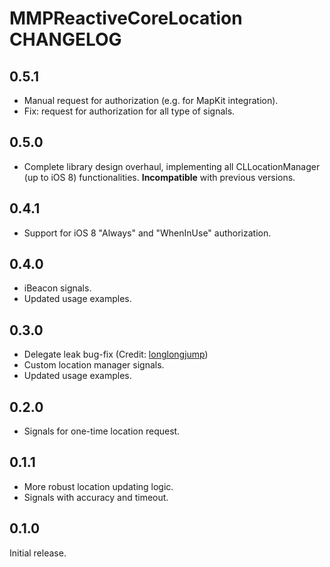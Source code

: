 # MMPReactiveCoreLocation CHANGELOG

## 0.5.1

* Manual request for authorization (e.g. for MapKit integration).
* Fix: request for authorization for all type of signals.

## 0.5.0

* Complete library design overhaul, implementing all CLLocationManager (up to iOS 8) functionalities. **Incompatible** with previous versions.

## 0.4.1

* Support for iOS 8 "Always" and "WhenInUse" authorization.

## 0.4.0

* iBeacon signals.
* Updated usage examples.

## 0.3.0

* Delegate leak bug-fix (Credit: [longlongjump](https://github.com/longlongjump))
* Custom location manager signals.
* Updated usage examples.

## 0.2.0

* Signals for one-time location request.

## 0.1.1

* More robust location updating logic.
* Signals with accuracy and timeout.

## 0.1.0

Initial release.
